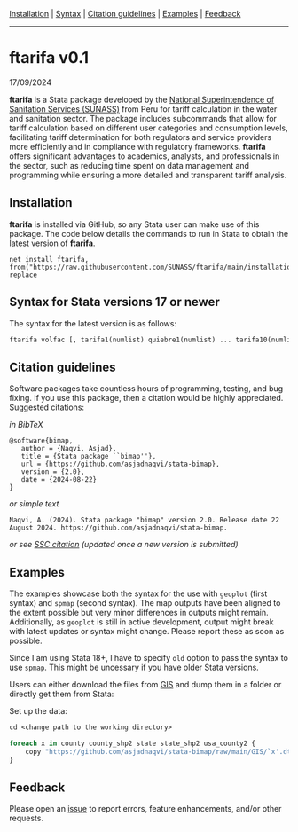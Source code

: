 [Installation](#Installation) | [Syntax](#Syntax) | [Citation guidelines](#Citation-guidelines) | [Examples](#Examples) | [Feedback](#Feedback)  

---


# ftarifa v0.1

17/09/2024

**ftarifa** is a Stata package developed by the [National Superintendence of Sanitation Services (SUNASS)](https://www.gob.pe/sunass) from Peru for tariff calculation in the water and sanitation sector. The package includes subcommands that allow for tariff calculation based on different user categories and consumption levels, facilitating tariff determination for both regulators and service providers more efficiently and in compliance with regulatory frameworks. **ftarifa** offers significant advantages to academics, analysts, and professionals in the sector, such as reducing time spent on data management and programming while ensuring a more detailed and transparent tariff analysis.

## Installation

**ftarifa** is installed via GitHub, so any Stata user can make use of this package. The code below details the commands to run in Stata to obtain the latest version of **ftarifa**.

```
net install ftarifa, from("https://raw.githubusercontent.com/SUNASS/ftarifa/main/installation/") replace
```

## Syntax for Stata versions 17 or newer

The syntax for the latest version is as follows:

```stata
ftarifa volfac [, tarifa1(numlist) quiebre1(numlist) ... tarifa10(numlist) quiebre10(numlist) generate(imagua) categoria(categoria)]
```


## Citation guidelines
Software packages take countless hours of programming, testing, and bug fixing. If you use this package, then a citation would be highly appreciated. Suggested citations:

*in BibTeX*

```
@software{bimap,
   author = {Naqvi, Asjad},
   title = {Stata package ``bimap''},
   url = {https://github.com/asjadnaqvi/stata-bimap},
   version = {2.0},
   date = {2024-08-22}
}
```

*or simple text*

```
Naqvi, A. (2024). Stata package "bimap" version 2.0. Release date 22 August 2024. https://github.com/asjadnaqvi/stata-bimap.
```


*or see [SSC citation](https://ideas.repec.org/c/boc/bocode/s459196.html) (updated once a new version is submitted)*




## Examples

The examples showcase both the syntax for the use with `geoplot` (first syntax) and `spmap` (second syntax). The map outputs have been aligned to the extent possible but very minor differences in outputs might remain. Additionally, as `geoplot` is still in active development, output might break with latest updates or syntax might change. Please report these as soon as possible.

Since I am using Stata 18+, I have to specify `old` option to pass the syntax to use `spmap`. This might be uncessary if you have older Stata versions.

Users can either download the files from [GIS](./GIS/) and dump them in a folder or directly get them from Stata:

Set up the data:

```stata
cd <change path to the working directory>

foreach x in county county_shp2 state state_shp2 usa_county2 {
	copy "https://github.com/asjadnaqvi/stata-bimap/raw/main/GIS/`x'.dta" "`x'.dta", replace
}
```

## Feedback

Please open an [issue](https://github.com/SUNASS/ftarifa/issues) to report errors, feature enhancements, and/or other requests. 


